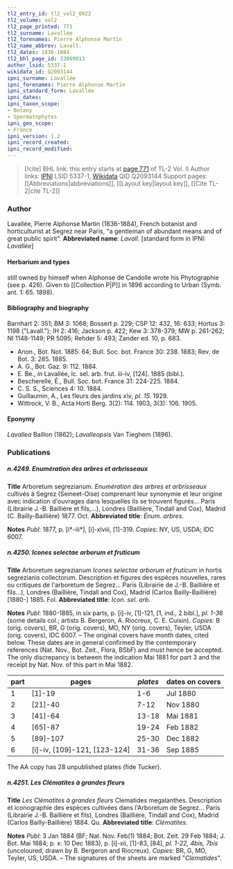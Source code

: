```yaml
---
tl2_entry_id: tl2_vol2_0922
tl2_volume: vol2
tl2_page_printed: 771
tl2_surname: Lavallée
tl2_forenames: Pierre Alphonse Martin
tl2_name_abbrev: Lavall.
tl2_dates: 1836-1884
tl2_bhl_page_id: 33069013
author_lsid: 5337-1
wikidata_id: Q2093144
ipni_surname: Lavallée
ipni_forenames: Pierre Alphonse Martin
ipni_standard_form: Lavallée
ipni_dates: 
ipni_taxon_scope: 
- Botany
- Spermatophytes
ipni_geo_scope: 
- France
ipni_version: 1.2
ipni_record_created: 
ipni_record_modified:
---
```


> [!cite] BHL link: this entry starts at [page 771](https://www.biodiversitylibrary.org/page/33069013) of TL-2 Vol. II
> Author links: [IPNI](https://www.ipni.org/a/5337-1) LSID 5337-1, [Wikidata](https://www.wikidata.org/wiki/Q2093144) QID Q2093144
> Support pages: [[Abbreviations|abbreviations]], [[Layout key|layout key]], [[Cite TL-2|cite TL-2]]

### Author

Lavallée, Pierre Alphonse Martin (1836-1884), French botanist and horticulturist at Segrez near Paris, "a gentleman of abundant means and of great public spirit". 
**Abbreviated name**: *Lavall.* \[standard form in IPNI: *Lavallée*\]

#### Herbarium and types

still owned by himself when Alphonse de Candolle wrote his Phytographie (see p. 426). Given to [[Collection P|P]] in 1896 according to Urban (Symb. ant. 1: 65. 1898).

#### Bibliography and biography

Barnhart 2: 351; BM 3: 1068; Bossert p. 229; CSP 12: 432, 16: 633; Hortus 3: 1198 ("Lavall."); IH 2: 416; Jackson p. 422; Kew 3: 378-379; MW p. 261-262; NI 1148-1149; PR 5095; Rehder 5: 493; Zander ed. 10, p. 683.
- Anon., Bot. Not. 1885: 64; Bull. Soc. bot. France 30: 238. 1883; Rev. de Bot. 3: 285. 1885.
- A. G., Bot. Gaz. 9: 112. 1884.
- E. Be., *in* Lavallée, lc. sel. arb. frut. iii-iv, \[124\]. 1885 (bibl.).
- Bescherelle, É., Bull. Soc. bot. France 31: 224-225. 1884.
- C. S. S., Sciences 4: 10. 1884.
- Guillaumin, A., Les fleurs des jardins x\v, *pl. 15.* 1929.
- Wittrock, V. B., Acta Horti Berg. 3(2): 114. 1903, 3(3): 106. 1905.

#### Eponymy

*Lavallea* Baillon (1862); *Lavalleopsis* Van Tieghem (1896).

### Publications

##### n.4249. Enumération des arbres et arbrisseaux

**Title**
Arboretum segrezianum. *Enumération des arbres et arbrisseaux* cultivés à Segrez (Seineet-Oise) comprenant leur synonymie et leur origine avec indication d'ouvrages dans lesquelles ils se trouvent figurés... Paris (Librairie J.-B. Baillière et fils,...), Londres (Baillière, Tindall and Cox), Madrid (C. Bailly-Baillière) 1877. Oct.
**Abbreviated title**: *Énum. arbres*.

**Notes**
*Publ*: 1877, p. \[i\*-iii\*\], \[i\]-xlviii, \[1\]-319. *Copies*: NY, US, USDA; IDC 6007.

##### n.4250. Icones selectae arborum et fruticum

**Title**
Arboretum segrezianum *Icones selectae arborum et fruticum* in hortis segrezianis collectorum. Description et figures des espèces nouvelles, rares ou critiques de l'arboretum de Segrez... Paris (Librairie de J.-B. Baillière et fils...), Londres (Baillière, Tindall and Cox), Madrid (Carlos Bailly-Baillière) \[1880-\] 1885. Fol.
**Abbreviated title**: *Icon. sel. arb.*

**Notes**
*Publ*: 1880-1885, in six parts, p. \[i\]-iv, \[1\]-121, \[1, ind., 2 bibl.\], *pl. 1-36* (some details col.; artists B. Bergeron, A. Riocreux, C. E. Cuisin). *Copies*: B (orig. covers), BR, G (orig. covers), MO, NY (orig. covers), Teyler, USDA (orig. covers), IDC 6007. – The original covers have month dates, cited below. These dates are in general confirmed by the contemporary references (Nat. Nov., Bot. Zeit., Flora, BSbF) and must hence be accepted. The only discrepancy is between the indication Mai 1881 for part 3 and the receipt by Nat. Nov. of this part in Mai 1882.

|part	|pages	|*plates*	|dates on covers|
|---	|---	|---	|---	|
|1	|\[1\]-19	|1-6	|Jul 1880|
|2	|\[21\]-40	|7-12	|Nov 1880|
|3	|\[41\]-64	|13-18	|Mai 1881|
|4	|\[65\]-87	|19-24	|Feb 1882|
|5	|\[89\]-107	|25-30	|Dec 1882|
|6	|\[i\]-iv, \[109\]-121, \[123-124\]	|31-36	|Sep 1885|

The AA copy has 28 unpublished plates (fide Tucker).

##### n.4251. Les Clématites à grandes fleurs

**Title**
*Les Clématites à grandes fleurs* Clematides megalanthes. Description et iconographie des espèces cultivées dans l'Arboretum de Segrez... Paris (Librairie J.-B. Baillière et fils), Londres (Baillière, Tindall and Cox), Madrid (Carlos Bailly-Baillière) 1884. Qu.
**Abbreviated title**: *Clématites*.

**Notes**
*Publ*: 3 Jan 1884 (BF; Nat. Nov. Feb(1) 1884; Bot. Zeit. 29 Feb 1884; J. Bot. Mai 1884; p. x: 10 Dec 1883), p. \[i\]-xii, \[1\]-83, \[84\], *pl. 1-22, 4bis, 7bis* (uncoloured, drawn by B. Bergeron and Riocreux). *Copies*: BR, G, MO, Teyler, US, USDA. – The signatures of the sheets are marked "*Clematides*".

